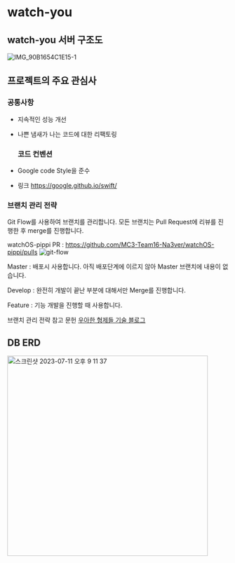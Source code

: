 # watch-you

## watch-you 서버 구조도
![IMG_90B1654C1E15-1](https://github.com/MC3-Team16-Na3ver/watchOS-pippi/assets/59304977/3664c473-8133-468f-8e71-b9e35661c0a9)


## 프로젝트의 주요 관심사
### 공통사항

* 지속적인 성능 개선
* 나쁜 냄새가 나는 코드에 대한 리팩토링

  ### 코드 컨벤션
* Google code Style을 준수
* 링크 https://google.github.io/swift/


### 브랜치 관리 전략
Git Flow를 사용하여 브랜치를 관리합니다.
모든 브랜치는 Pull Request에 리뷰를 진행한 후 merge를 진행합니다.

watchOS-pippi PR : https://github.com/MC3-Team16-Na3ver/watchOS-pippi/pulls
![git-flow](https://github.com/MC3-Team16-Na3ver/watchOS-pippi/assets/59304977/101146df-16d5-40f6-9a8f-2c327ad550d3)

Master : 배포시 사용합니다. 아직 배포단계에 이르지 않아 Master 브랜치에 내용이 없습니다.

Develop : 완전히 개발이 끝난 부분에 대해서만 Merge를 진행합니다.

Feature : 기능 개발을 진행할 때 사용합니다.

<!--Release : 배포를 준비할 때 사용합니다.
Hot-Fix : 배포를 진행한 후 발생한 버그를 수정해야 할 때 사용합니다.-->

브랜치 관리 전략 참고 문헌
[우아한 형제들 기술 블로그](http://woowabros.github.io/experience/2017/10/30/baemin-mobile-git-branch-strategy.html)

## DB ERD
<img width="457" alt="스크린샷 2023-07-11 오후 9 11 37" src="https://github.com/MC3-Team16-Na3ver/watchOS-pippi/assets/59304977/57ae4e0e-7c9b-4eb0-9119-3df8390de02d">
